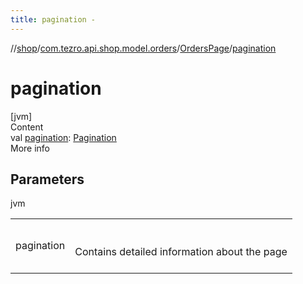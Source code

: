 ```yaml
---
title: pagination -
---
```

//[shop](../../../index.md)/[com.tezro.api.shop.model.orders](../index.md)/[OrdersPage](index.md)/[pagination](pagination.md)



# pagination  
[jvm]  
Content  
val [pagination](pagination.md): [Pagination](../../com.tezro.api.shop.model.common/-pagination/index.md)  
More info  


## Parameters  
  
jvm  
  
| | |
|---|---|
| <a name="com.tezro.api.shop.model.orders/OrdersPage/pagination/#/PointingToDeclaration/"></a>pagination| <a name="com.tezro.api.shop.model.orders/OrdersPage/pagination/#/PointingToDeclaration/"></a><br><br>Contains detailed information about the page<br><br>|
  
  



